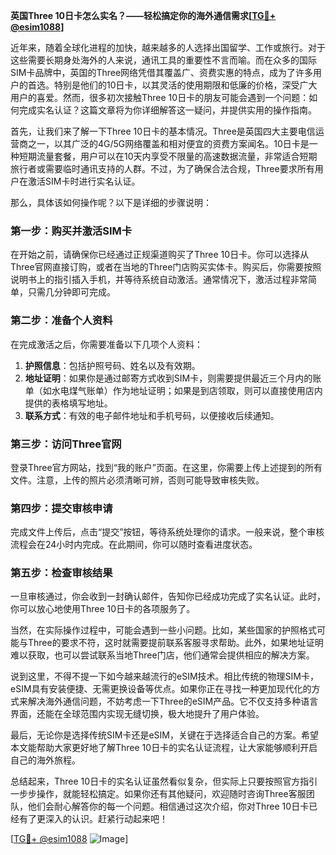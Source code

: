 **英国Three 10日卡怎么实名？——轻松搞定你的海外通信需求[[TG💪+ @esim1088](https://t.me/s/esim1088)]**

近年来，随着全球化进程的加快，越来越多的人选择出国留学、工作或旅行。对于这些需要长期身处海外的人来说，通讯工具的重要性不言而喻。而在众多的国际SIM卡品牌中，英国的Three网络凭借其覆盖广、资费实惠的特点，成为了许多用户的首选。特别是他们的10日卡，以其灵活的使用期限和低廉的价格，深受广大用户的喜爱。然而，很多初次接触Three 10日卡的朋友可能会遇到一个问题：如何完成实名认证？这篇文章将为你详细解答这一疑问，并提供实用的操作指南。

首先，让我们来了解一下Three 10日卡的基本情况。Three是英国四大主要电信运营商之一，以其广泛的4G/5G网络覆盖和相对便宜的资费方案闻名。10日卡是一种短期流量套餐，用户可以在10天内享受不限量的高速数据流量，非常适合短期旅行者或需要临时通讯支持的人群。不过，为了确保合法合规，Three要求所有用户在激活SIM卡时进行实名认证。

那么，具体该如何操作呢？以下是详细的步骤说明：

### 第一步：购买并激活SIM卡

在开始之前，请确保你已经通过正规渠道购买了Three 10日卡。你可以选择从Three官网直接订购，或者在当地的Three门店购买实体卡。购买后，你需要按照说明书上的指引插入手机，并等待系统自动激活。通常情况下，激活过程非常简单，只需几分钟即可完成。

### 第二步：准备个人资料

在完成激活之后，你需要准备以下几项个人资料：
1. **护照信息**：包括护照号码、姓名以及有效期。
2. **地址证明**：如果你是通过邮寄方式收到SIM卡，则需要提供最近三个月内的账单（如水电煤气账单）作为地址证明；如果是到店领取，则可以直接使用店内提供的表格填写地址。
3. **联系方式**：有效的电子邮件地址和手机号码，以便接收后续通知。

### 第三步：访问Three官网

登录Three官方网站，找到“我的账户”页面。在这里，你需要上传上述提到的所有文件。注意，上传的照片必须清晰可辨，否则可能导致审核失败。

### 第四步：提交审核申请

完成文件上传后，点击“提交”按钮，等待系统处理你的请求。一般来说，整个审核流程会在24小时内完成。在此期间，你可以随时查看进度状态。

### 第五步：检查审核结果

一旦审核通过，你会收到一封确认邮件，告知你已经成功完成了实名认证。此时，你可以放心地使用Three 10日卡的各项服务了。

当然，在实际操作过程中，可能会遇到一些小问题。比如，某些国家的护照格式可能与Three的要求不符，这时就需要提前联系客服寻求帮助。此外，如果地址证明难以获取，也可以尝试联系当地Three门店，他们通常会提供相应的解决方案。

说到这里，不得不提一下如今越来越流行的eSIM技术。相比传统的物理SIM卡，eSIM具有安装便捷、无需更换设备等优点。如果你正在寻找一种更加现代化的方式来解决海外通信问题，不妨考虑一下Three的eSIM产品。它不仅支持多种语言界面，还能在全球范围内实现无缝切换，极大地提升了用户体验。

最后，无论你是选择传统SIM卡还是eSIM，关键在于选择适合自己的方案。希望本文能帮助大家更好地了解Three 10日卡的实名认证流程，让大家能够顺利开启自己的海外旅程。

总结起来，Three 10日卡的实名认证虽然看似复杂，但实际上只要按照官方指引一步步操作，就能轻松搞定。如果你还有其他疑问，欢迎随时咨询Three客服团队，他们会耐心解答你的每一个问题。相信通过这次介绍，你对Three 10日卡已经有了更深入的认识。赶紧行动起来吧！

[[TG💪+ @esim1088](https://t.me/s/esim1088) ![Image](https://i.postimg.cc/4NQfJmqS/Snipaste-2025-05-13-00-14-12.png)]
